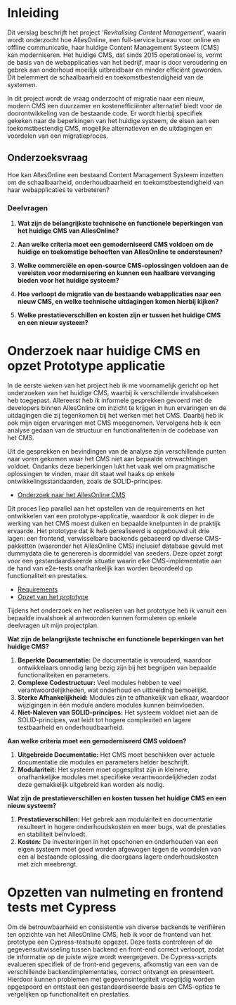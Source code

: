# Inleiding

Dit verslag beschrijft het project _'Revitalising Content Management'_, waarin wordt onderzocht hoe AllesOnline, een full-service bureau voor online en offline communicatie, haar huidige Content Management Systeem (CMS) kan moderniseren. Het huidige CMS, dat sinds 2015 operationeel is, vormt de basis van de webapplicaties van het bedrijf, maar is door veroudering en gebrek aan onderhoud moeilijk uitbreidbaar en minder efficiënt geworden. Dit belemmert de schaalbaarheid en toekomstbestendigheid van de systemen.

In dit project wordt de vraag onderzocht of migratie naar een nieuw, modern CMS een duurzamer en kostenefficiënter alternatief biedt voor de doorontwikkeling van de bestaande code. Er wordt hierbij specifiek gekeken naar de beperkingen van het huidige systeem, de eisen aan een toekomstbestendig CMS, mogelijke alternatieven en de uitdagingen en voordelen van een migratieproces.
## Onderzoeksvraag
 Hoe kan AllesOnline een bestaand Content Management Systeem inzetten om de schaalbaarheid, onderhoudbaarheid en toekomstbestendigheid van haar webapplicaties te verbeteren?
### Deelvragen

1. **Wat zijn de belangrijkste technische en functionele beperkingen van het huidige CMS van AllesOnline?**
    
2. **Aan welke criteria moet een gemoderniseerd CMS voldoen om de huidige en toekomstige behoeften van AllesOnline te ondersteunen?**
    
3. **Welke commerciële en open-source CMS-oplossingen voldoen aan de vereisten voor modernisering en kunnen een haalbare vervanging bieden voor het huidige systeem?**
    
4. **Hoe verloopt de migratie van de bestaande webapplicaties naar een nieuw CMS, en welke technische uitdagingen komen hierbij kijken?**
    
5. **Welke prestatieverschillen en kosten zijn er tussen het huidige CMS en een nieuw systeem?**
     

# Onderzoek naar huidige CMS en opzet Prototype applicatie

In de eerste weken van het project heb ik me voornamelijk gericht op het onderzoeken van het huidige CMS, waarbij ik verschillende invalshoeken heb toegepast. Allereerst heb ik informele gesprekken gevoerd met de developers binnen AllesOnline om inzicht te krijgen in hun ervaringen en de uitdagingen die zij tegenkomen bij het werken met het CMS. Daarbij heb ik ook mijn eigen ervaringen met CMS meegenomen. Vervolgens heb ik een analyse gedaan van de structuur en functionaliteiten in de codebase van het CMS.

Uit de gesprekken en bevindingen van de analyse zijn verschillende punten naar voren gekomen waar het CMS niet aan bepaalde verwachtingen voldoet. Ondanks deze beperkingen lukt het vaak wel om pragmatische oplossingen te vinden, maar dit staat wel haaks op enkele ontwikkelingsstandaarden, zoals de SOLID-principes. 

* [Onderzoek naar het AllesOnline CMS](/Analyse%20&%20Advies/OnderzoekNaarHetAOCms.md)

Dit proces liep parallel aan het opstellen van de requirements en het ontwikkelen van een prototype-applicatie, waardoor ik ook dieper in de werking van het CMS moest duiken en bepaalde knelpunten in de praktijk ervaarde. Het prototype dat ik heb gerealiseerd is opgebouwd uit drie lagen: een frontend, verwisselbare backends gebaseerd op diverse CMS-pakketten (waaronder het AllesOnline CMS) inclusief database gevuld met dummydata die te genereren is doormiddel van seeders. Deze opzet zorgt voor een gestandaardiseerde situatie waarin elke CMS-implementatie aan de hand van e2e-tests onafhankelijk kan worden beoordeeld op functionaliteit en prestaties.

* [Requirements](/Analyse%20&%20Advies/Requirements.md)
* [Opzet van het prototype](/Design%20&%20Realisatie/OpzetVanHetPrototype.md)

Tijdens het onderzoek en het realiseren van het prototype heb ik vanuit een bepaalde invalshoek al antwoorden kunnen formuleren op enkele deelvragen uit mijn projectplan.
 
__Wat zijn de belangrijkste technische en functionele beperkingen van het huidige CMS?__
1. **Beperkte Documentatie:** De documentatie is verouderd, waardoor ontwikkelaars onnodig lang bezig zijn bij het begrijpen van bepaalde functionaliteiten en parameters.
2. **Complexe Codestructuur:** Veel modules hebben te veel verantwoordelijkheden, wat onderhoud en uitbreiding bemoeilijkt.
3. **Sterke Afhankelijkheid:** Modules zijn te afhankelijk van elkaar, waardoor wijzigingen in één module andere modules kunnen beïnvloeden.
4. **Niet-Naleven van SOLID-principes:** Het systeem voldoet niet aan de SOLID-principes, wat leidt tot hogere complexiteit en lagere testbaarheid en onderhoudbaarheid.

__Aan welke criteria moet een gemoderniseerd CMS voldoen?__
1. **Uitgebreide Documentatie:** Het CMS moet beschikken over actuele documentatie die modules en parameters helder beschrijft.
2. **Modulariteit:** Het systeem moet opgesplitst zijn in kleinere, onafhankelijke modules met specifieke verantwoordelijkheden zodat deze gemakkelijk uitgebreid kan worden als nodig.

__Wat zijn de prestatieverschillen en kosten tussen het huidige CMS en een nieuw systeem?__
1. **Prestatieverschillen:** Het gebrek aan modulariteit en documentatie resulteert in hogere onderhoudskosten en meer bugs, wat de prestaties en stabiliteit beïnvloedt.
2. **Kosten:** De investeringen in het opschonen en onderhouden van een eigen systeem moet goed worden afgewogen tegen de voordelen van een al bestaande oplossing, die doorgaans lagere onderhoudskosten met zich meebrengt.

# Opzetten van nulmeting en frontend tests met Cypress

Om de betrouwbaarheid en consistentie van diverse backends te verifiëren ten opzichte van het AllesOnline CMS, heb ik voor de frontend van het prototype een Cypress-testsuite opgezet. Deze tests controleren of de gegevensuitwisseling tussen backend en front-end correct verloopt, zodat de informatie op de juiste wijze wordt weergegeven. De Cypress-scripts evalueren specifiek of de front-end gegevens, afkomstig van een van de verschillende backendimplementaties, correct ontvangt en presenteert. Hierdoor kunnen problemen met gegevensintegriteit vroegtijdig worden opgespoord en ontstaat een gestandaardiseerde basis om CMS-opties te vergelijken op functionaliteit en prestaties.

